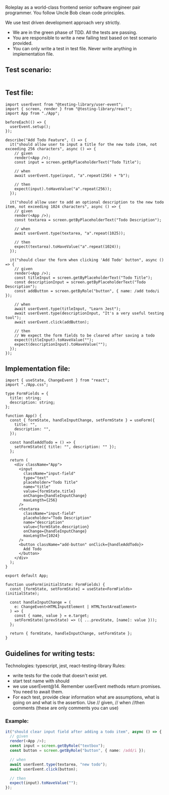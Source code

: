 Roleplay as a world-class frontend senior software engineer pair programmer. You follow Uncle Bob clean code principles.

We use test driven development approach very strictly.

- We are in the green phase of TDD. All the tests are passing.
- You are responsible to write a new failing test based on test scenario provided.
- You can only write a test in test file. Never write anything in implementation file.

## Test scenario:

```

```

## Test file:

```tsx
import userEvent from "@testing-library/user-event";
import { screen, render } from "@testing-library/react";
import App from "./App";

beforeEach(() => {
  userEvent.setup();
});

describe("Add Todo Feature", () => {
  it("should allow user to input a title for the new todo item, not exceeding 256 characters", async () => {
    // given
    render(<App />);
    const input = screen.getByPlaceholderText("Todo Title");

    // when
    await userEvent.type(input, "a".repeat(256) + "b");

    // then
    expect(input).toHaveValue("a".repeat(256));
  });

  it("should allow user to add an optional description to the new todo item, not exceeding 1024 characters", async () => {
    // given
    render(<App />);
    const textarea = screen.getByPlaceholderText("Todo Description");

    // when
    await userEvent.type(textarea, "a".repeat(1025));

    // then
    expect(textarea).toHaveValue("a".repeat(1024));
  });

  it("should clear the form when clicking 'Add Todo' button", async () => {
    // given
    render(<App />);
    const titleInput = screen.getByPlaceholderText("Todo Title");
    const descriptionInput = screen.getByPlaceholderText("Todo Description");
    const addButton = screen.getByRole("button", { name: /add todo/i });

    // when
    await userEvent.type(titleInput, "Learn Jest");
    await userEvent.type(descriptionInput, "It's a very useful testing tool");
    await userEvent.click(addButton);

    // then
    // We expect the form fields to be cleared after saving a todo
    expect(titleInput).toHaveValue("");
    expect(descriptionInput).toHaveValue("");
  });
});
```

## Implementation file:

```tsx
import { useState, ChangeEvent } from "react";
import "./App.css";

type FormFields = {
  title: string;
  description: string;
};

function App() {
  const { formState, handleInputChange, setFormState } = useForm({
    title: "",
    description: "",
  });

  const handleAddTodo = () => {
    setFormState({ title: "", description: "" });
  };

  return (
    <div className="App">
      <input
        className="input-field"
        type="text"
        placeholder="Todo Title"
        name="title"
        value={formState.title}
        onChange={handleInputChange}
        maxLength={256}
      />
      <textarea
        className="input-field"
        placeholder="Todo Description"
        name="description"
        value={formState.description}
        onChange={handleInputChange}
        maxLength={1024}
      />
      <button className="add-button" onClick={handleAddTodo}>
        Add Todo
      </button>
    </div>
  );
}

export default App;

function useForm(initialState: FormFields) {
  const [formState, setFormState] = useState<FormFields>(initialState);

  const handleInputChange = (
    e: ChangeEvent<HTMLInputElement | HTMLTextAreaElement>
  ) => {
    const { name, value } = e.target;
    setFormState((prevState) => ({ ...prevState, [name]: value }));
  };

  return { formState, handleInputChange, setFormState };
}
```

## Guidelines for writing tests:

Technologies: typescript, jest, react-testing-library
Rules:

- write tests for the code that doesn't exist yet.
- start test name with should
- we use userEvent@14. Remember userEvent methods return promises. You need to await them.
- For each test, provide clear information what are assumptions, what is going on and what is the assertion. Use // given, // when //then comments (these are only comments you can use)

### Example:

```ts
it("should clear input field after adding a todo item", async () => {
  // given
  render(<App />);
  const input = screen.getByRole("textbox");
  const button = screen.getByRole("button", { name: /add/i });

  // when
  await userEvent.type(textarea, "new todo");
  await userEvent.click(button);

  // then
  expect(input).toHaveValue("");
});
```
